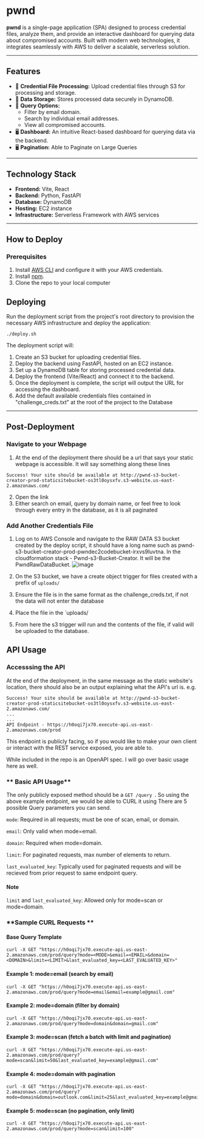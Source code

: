 # **pwnd**

**pwnd** is a single-page application (SPA) designed to process credential files, analyze them, and provide an interactive dashboard for querying data about compromised accounts. Built with modern web technologies, it integrates seamlessly with AWS to deliver a scalable, serverless solution.

---

## **Features**

- 📂 **Credential File Processing:** Upload credential files through S3 for processing and storage.
- 💾 **Data Storage:** Stores processed data securely in DynamoDB.
- 🔎 **Query Options:**
  - Filter by email domain.
  - Search by individual email addresses.
  - View all compromised accounts.
- 🖥️ **Dashboard:** An intuitive React-based dashboard for querying data via the backend.
- 🖥️ **Pagination:** Able to Paginate on Large Queries

---

## **Technology Stack**

- **Frontend:** Vite, React
- **Backend:** Python, FastAPI
- **Database:** DynamoDB
- **Hosting:** EC2 instance
- **Infrastructure:** Serverless Framework with AWS services

---

## **How to Deploy**

### **Prerequisites**

1. Install [AWS CLI](https://aws.amazon.com/cli/) and configure it with your AWS credentials.
2. Install [npm](https://www.npmjs.com/).
3. Clone the repo to your local computer

## **Deploying**

Run the deployment script from the project's root directory to provision the necessary AWS infrastructure and deploy the application:

```
./deploy.sh
```

The deployment script will:

1. Create an S3 bucket for uploading credential files.
2. Deploy the backend using FastAPI, hosted on an EC2 instance.
3. Set up a DynamoDB table for storing processed credential data.
4. Deploy the frontend (Vite/React) and connect it to the backend.
5. Once the deployment is complete, the script will output the URL for accessing the dashboard.
6. Add the default available credentials files contained in "challenge_creds.txt" at the root of the project to the Database

---

## **Post-Deployment**

### **Navigate to your Webpage**

1. At the end of the deployment there should be a url that says your static webpage is accessible. It will say something along these lines

```
Success! Your site should be available at http://pwnd-s3-bucket-creator-prod-staticsitebucket-os3tl0oysxfv.s3-website.us-east-2.amazonaws.com/
```

2. Open the link
3. Either search on email, query by domain name, or feel free to look through every entry in the database, as it is all paginated

### **Add Another Credentials File**

1. Log on to AWS Console and navigate to the RAW DATA S3 bucket created by the deploy script, it should have a long name such as pwnd-s3-bucket-creator-prod-pwndec2codebucket-irxvs9luvtna. In the cloudformation stack - Pwnd-s3-Bucket-Creator. It will be the PwndRawDataBucket. ![image](https://github.com/user-attachments/assets/d21ee17e-c6b2-4610-817a-3d8b745f3dcb)

2. On the S3 bucket, we have a create object trigger for files created with a prefix of `uploads/`
3. Ensure the file is in the same format as the challenge_creds.txt, if not the data will not enter the database
4. Place the file in the `uploads/
5. From here the s3 trigger will run and the contents of the file, if valid will be uploaded to the database.


## **API Usage**

### **Accesssing the API**
At the end of the deployment, in the same message as the static website's location, there should also be an output explaining what the API's url is. 
e.g.

```
Success! Your site should be available at http://pwnd-s3-bucket-creator-prod-staticsitebucket-os3tl0oysxfv.s3-website.us-east-2.amazonaws.com/
...
...
API Endpoint - https://h0oqi7jx70.execute-api.us-east-2.amazonaws.com/prod
```
This endpoint is publicly facing, so if you would like to make your own client or interact with the REST service exposed, you are able to. 

While included in the repo is an OpenAPI spec. I will go over basic usage here as well.

### ** Basic API Usage**
The only publicly exposed method should be a ```GET /query ```. So using the above example endpoint, we would be able to CURL it using
There are 5 possible Query parameters you can send.

```mode```: Required in all requests; must be one of scan, email, or domain.

```email```: Only valid when mode=email.

```domain```: Required when mode=domain.

```limit```: For paginated requests, max number of elements to return.

```last_evaluated_key```: Typically used for paginated requests and will be recieved from prior request to same endpoint query.

#### **Note**

```limit``` and ```last_evaluated_key```: Allowed only for mode=scan or mode=domain.

### **Sample CURL Requests **

#### **Base Query Template**
```
curl -X GET "https://h0oqi7jx70.execute-api.us-east-2.amazonaws.com/prod/query?mode=<MODE>&email=<EMAIL>&domain=<DOMAIN>&limit=<LIMIT>&last_evaluated_key=<LAST_EVALUATED_KEY>"
```

#### **Example 1: mode=email (search by email)**
```
curl -X GET "https://h0oqi7jx70.execute-api.us-east-2.amazonaws.com/prod/query?mode=email&email=example@gmail.com"
```

#### **Example 2: mode=domain (filter by domain)**
```
curl -X GET "https://h0oqi7jx70.execute-api.us-east-2.amazonaws.com/prod/query?mode=domain&domain=gmail.com"
```

#### **Example 3: mode=scan (fetch a batch with limit and pagination)**
```
curl -X GET "https://h0oqi7jx70.execute-api.us-east-2.amazonaws.com/prod/query?mode=scan&limit=50&last_evaluated_key=example@gmail.com"
```

#### **Example 4: mode=domain with pagination**

```
curl -X GET "https://h0oqi7jx70.execute-api.us-east-2.amazonaws.com/prod/query?mode=domain&domain=outlook.com&limit=25&last_evaluated_key=example@gmail.com"
```

#### **Example 5: mode=scan (no pagination, only limit)**

```
curl -X GET "https://h0oqi7jx70.execute-api.us-east-2.amazonaws.com/prod/query?mode=scan&limit=100"
```

